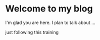 # Welcome to my blog

I'm glad you are here. I plan to talk about ...

just following this training
